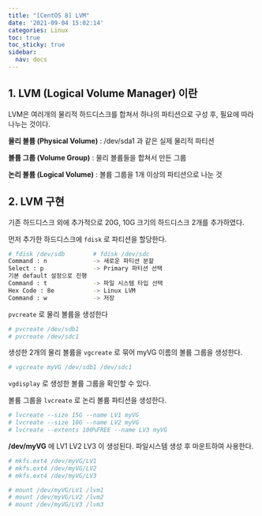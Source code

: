 ```yaml
---
title: "[CentOS 8] LVM"
date: '2021-09-04 15:02:14'
categories: Linux
toc: true
toc_sticky: true
sidebar:
  nav: docs
---
```

## 1. LVM (Logical Volume Manager) 이란

LVM은 여러개의 물리적 하드디스크를 합쳐서 하나의 파티션으로 구성 후, 필요에 따라 나누는 것이다.

**물리 볼륨 (Physical Volume)** : /dev/sda1 과 같은 실제 물리적 파티션

**볼륨 그룹 (Volume Group)** : 물리 볼륨들을 합쳐서 만든 그룹

**논리 볼륨 (Logical Volume)** : 볼륨 그룹을 1개 이상의 파티션으로 나눈 것



## 2. LVM 구현

기존 하드디스크 외에 추가적으로 20G, 10G 크기의 하드디스크 2개를 추가하였다.

먼저 추가한 하드디스크에 ```fdisk``` 로 파티션을 할당한다.

```bash
# fdisk /dev/sdb		# fdisk /dev/sdc
Command : n				-> 새로운 파티션 분할
Select : p				-> Primary 파티션 선택
기본 default 설정으로 진행
Command : t				-> 파일 시스템 타입 선택
Hex Code : 8e			-> Linux LVM
Command : w				-> 저장
```



```pvcreate``` 로 물리 볼륨을 생성한다

```bash
# pvcreate /dev/sdb1
# pvcreate /dev/sdc1
```



생성한 2개의 물리 볼륨을 ```vgcreate``` 로 묶어 myVG 이름의 볼륨 그룹을 생성한다.

```bash
# vgcreate myVG /dev/sdb1 /dev/sdc1
```

```vgdisplay``` 로 생성한 볼륨 그룹을 확인할 수 있다. 



볼륨 그룹을 ```lvcreate``` 로 논리 볼륨 파티션을 생성한다.

```bash
# lvcreate --size 15G --name LV1 myVG
# lvcreate --size 10G --name LV2 myVG
# lvcreate --extents 100%FREE --name LV3 myVG
```

**/dev/myVG** 에 LV1 LV2 LV3 이 생성된다. 파일시스템 생성 후 마운트하여 사용한다.

```bash
# mkfs.ext4 /dev/myVG/LV1
# mkfs.ext4 /dev/myVG/LV2
# mkfs.ext4 /dev/myVG/LV3

# mount /dev/myVG/LV1 /lvm1
# mount /dev/myVG/LV2 /lvm2
# mount /dev/myVG/LV3 /lvm3
```


